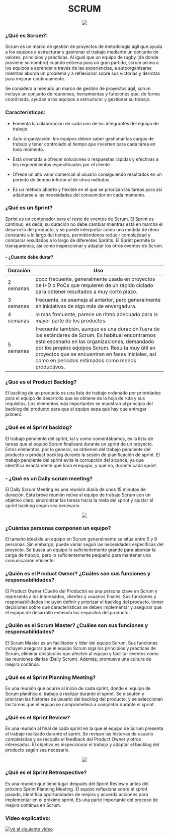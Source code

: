 <!-- Para empezar crearemos el título y lo centraremos, además insertaremos una foto de cabecera que tambíen centraremos -->
<h1 align="center"> SCRUM </h1>

<div align="center">
<img src="https://cas-training.com/wp-content/uploads/2020/07/scrum.jpg" />
</div>

<!-- Asimismo, procederemos a contestar las diferentes preguntas que se nos plantean del Scrum -->
### ¿Qué es Scrum?:
Scrum es un marco de gestión de proyectos de metodología ágil que ayuda a los equipos a estructurar y gestionar el trabajo mediante un conjunto de valores, principios y prácticas. Al igual que un equipo de rugby (de donde proviene su nombre) cuando entrena para un gran partido, scrum anima a los equipos a aprender a través de las experiencias, a autoorganizarse mientras aborda un problema y a reflexionar sobre sus victorias y derrotas para mejorar continuamente.

Se considera a menudo un marco de gestión de proyectos ágil, scrum incluye un conjunto de reuniones, herramientas y funciones que, de forma coordinada, ayudan a los equipos a estructurar y gestionar su trabajo.

### Características:
- Fomenta la colaboración de cada uno de los integrantes del equipo de trabajo.

- Auto organización: los equipos deben saber gestionar las cargas de trabajo y tener controlado el tiempo que invierten para cada tarea en todo momento.

- Está orientada a ofrecer soluciones o respuestas rápidas y efectivas a los requerimientos especificados por el cliente.

- Ofrece un alto valor comercial al usuario consiguiendo resultados en un periodo de tiempo inferior al de otros métodos.

- Es un método abierto y flexible en el que se priorizan las tareas para así adaptarse a las necesidades del consumidor en cada momento.

### ¿Qué es un Sprint?
Sprint es un contenedor para el resto de eventos de Scrum. El Sprint es continuo, es decir, su duración no debe cambiar mientras está en marcha el desarrollo del producto, y se puede interpretar como una medida de ritmo constante a lo largo del tiempo, permitiéndonos reducir complejidad y comparar resultados a lo largo de diferentes Sprints. El Sprint permite la transparencia, así como inspeccionar y adaptar los otros eventos de Scrum.

<!-- Para insertar la información de la duración de esta procederemos a insertarla en forma de tabla -->
#### - ¿Cuanto debe durar?

|Duración|Uso|
|------|--------|
|2 semanas |poco frecuente, generalmente usada en proyectos de I+D o PoCs que requieren de un rápido ciclado para obtener resultados a muy corto plazo.  |
|3 semanas| frecuente, se asemeja al anterior, pero generalmente en iniciativas de algo más de envergadura.|
|4 semanas| lo más frecuente, parece un ritmo adecuado para la mayor parte de los productos.|
|5 semanas| frecuente también, aunque es una duración fuera de los estándares de Scrum. Es habitual encontrarnos este escenario en las organizaciones, demandado por los propios equipos Scrum. Resulta muy útil en proyectos que se encuentran en fases iniciales, así como en periodos estimados como menos productivos.|

### ¿Qué es el Product Backlog?
El backlog de un producto es una lista de trabajo ordenado por prioridades para el equipo de desarrollo que se obtiene de la hoja de ruta y sus requisitos. Los elementos más importantes se muestran al principio del backlog del producto para que el equipo sepa qué hay que entregar primero.

### ¿Qué es el Sprint backlog?

El trabajo pendiente del sprint, tal y como comentábamos, es la lista de tareas que el equipo Scrum finalizará durante un sprint de un proyecto. Estos elementos, por lo general, se obtienen del trabajo pendiente del producto o product backlog durante la sesión de planificación de sprint. El trabajo pendiente del sprint evita la corrupción del alcance, ya que identifica exactamente qué hará el equipo, y qué no, durante cada sprint.  

<!-- Para mejorar la estética del markdown procederemos a insertar imágenes -->
### - ¿Qué es un Daily scrum meeting? 
El Daily Scrum Meeting es una reunión diaria de unos 15 minutos de duración. Esta breve reunión reúne al equipo de trabajo Scrum con un objetivo claro: sincronizar las tareas hacia la meta del sprint y ajustar el sprint backlog según sea necesario.

<div align="center">
<img src="https://standuply.com/blog/wp-content/uploads/2022/01/713158b01a2c8c580e121343d12d07dc.jpg" />
</div>

### ¿Cuántas personas componen un equipo?
El tamaño ideal de un equipo en Scrum generalmente se sitúa entre 5 y 9 personas. Sin embargo, puede variar según las necesidades específicas del proyecto. Se busca un equipo lo suficientemente grande para abordar la carga de trabajo, pero lo suficientemente pequeño para mantener una comunicación eficiente.

### ¿Quién es el Product Owner? ¿Cuáles son sus funciones y responsabilidades?
El Product Owner (Dueño del Producto) es una persona clave en Scrum y representa a los interesados, clientes y usuarios finales. Sus funciones y responsabilidades incluyen definir y priorizar el backlog del producto, tomar decisiones sobre qué características se deben implementar y asegurar que el equipo de desarrollo entienda los requisitos del producto.

### ¿Quién es el Scrum Master? ¿Cuáles son sus funciones y responsabilidades?
El Scrum Master es un facilitador y líder del equipo Scrum. Sus funciones incluyen asegurar que el equipo Scrum siga los principios y prácticas de Scrum, eliminar obstáculos que afecten al equipo y facilitar eventos como las reuniones diarias (Daily Scrum). Además, promueve una cultura de mejora continua.

### ¿Qué es el Sprint Planning Meeting?
Es una reunión que ocurre al inicio de cada sprint, donde el equipo de Scrum planifica el trabajo a realizar durante el sprint. Se discuten y priorizan las historias de usuario del backlog del producto, y se seleccionan las tareas que el equipo se comprometerá a completar durante el sprint.

### ¿Qué es el Sprint Review?
Es una reunión al final de cada sprint en la que el equipo de Scrum presenta el trabajo realizado durante el sprint. Se revisan las historias de usuario completadas y se recopila el feedback del Product Owner y otros interesados. El objetivo es inspeccionar el trabajo y adaptar el backlog del producto según sea necesario.

<div align="center">
<img src="https://www.datocms-assets.com/17507/1611299953-sprintreviewmeeting.png?fit=max&fm=webp&q=60&w=736">
</div>

### ¿Qué es el Sprint Retrospective?
Es una reunión que tiene lugar después del Sprint Review y antes del próximo Sprint Planning Meeting. El equipo reflexiona sobre el sprint pasado, identifica oportunidades de mejora y acuerda acciones para implementar en el próximo sprint. Es una parte importante del proceso de mejora continua en Scrum.

### Video explicativo: 

[![vé al siguiente video](https://adaptmethodology.com/wp-content/uploads/2022/06/ScrumMetodology.png)](https://youtu.be/sLexw-z13Fo?si=up_Kg-_PdW5JzzEz)
